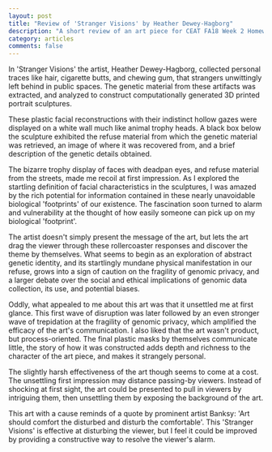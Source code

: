 ```yaml
---
layout: post
title: "Review of 'Stranger Visions' by Heather Dewey-Hagborg"
description: "A short review of an art piece for CEAT FA18 Week 2 Homework assignment"
category: articles
comments: false
---
```


In 'Stranger Visions' the artist, Heather Dewey-Hagborg, collected personal traces like hair, cigarette butts, and chewing gum, that strangers unwittingly left behind in public spaces. The genetic material from these artifacts was extracted, and analyzed to construct computationally generated 3D printed portrait sculptures. 

These plastic facial reconstructions with their indistinct hollow gazes were displayed on a white wall much like animal trophy heads. A black box below the sculpture exhibited the refuse material from which the genetic material was retrieved, an image of where it was recovered from, and a brief description of the genetic details obtained.     

The bizarre trophy display of faces with deadpan eyes, and refuse material from the streets, made me recoil at first impression. As I explored the startling definition of facial characteristics in the sculptures, I was amazed by the rich potential for information contained in these nearly unavoidable biological 'footprints' of our existence. The fascination soon turned to alarm and vulnerability at the thought of how easily someone can pick up on my biological 'footprint'.

The artist doesn't simply present the message of the art, but lets the art drag the viewer through these rollercoaster responses and discover the theme by themselves. What seems to begin as an exploration of abstract genetic identity, and its startlingly mundane physical manifestation in our refuse, grows into a sign of caution on the fragility of genomic privacy, and a larger debate over the social and ethical implications of genomic data collection, its use, and potential biases.

Oddly, what appealed to me about this art was that it unsettled me at first glance. This first wave of disruption was later followed by an even stronger wave of trepidation at the fragility of genomic privacy, which amplified the efficacy of the art's communication. I also liked that the art wasn't product, but process-oriented. The final plastic masks by themselves communicate little, the story of how it was constructed adds depth and richness to the character of the art piece, and makes it strangely personal.

The slightly harsh effectiveness of the art though seems to come at a cost. The unsettling first impression may distance passing-by viewers. Instead of shocking at first sight, the art could be presented to pull in viewers by intriguing them, then unsettling them by exposing the background of the art.

This art with a cause reminds of a quote by prominent artist Banksy: 'Art should comfort the disturbed and disturb the comfortable'. This 'Stranger Visions' is effective at disturbing the viewer, but I feel it could be improved by providing a constructive way to resolve the viewer's alarm.  
